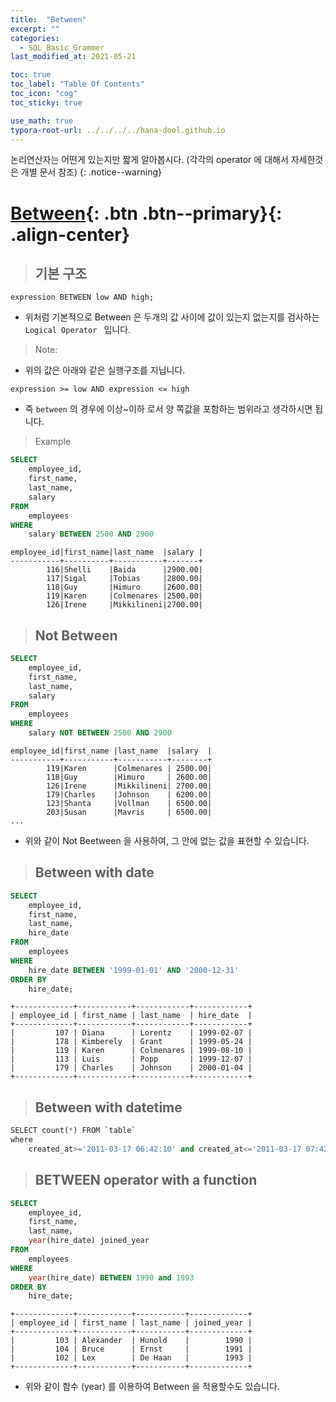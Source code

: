 ```yaml
---
title:  "Between"
excerpt: ""
categories:
  - SQL_Basic_Grammer
last_modified_at: 2021-05-21

toc: true
toc_label: "Table Of Contents"
toc_icon: "cog"
toc_sticky: true

use_math: true 
typora-root-url: ../../../../hana-dool.github.io
---
```


논리연산자는 어떤게 있는지만 짧게 알아봅시다. (각각의 operator 에 대해서 자세한것은 개별 문서 참조)
{: .notice--warning}

# [Between](#link){: .btn .btn--primary}{: .align-center}

> ## 기본 구조

```
expression BETWEEN low AND high;
```

- 위처럼 기본적으로 Between 은 두개의 값 사이에 값이 있는지 없는지를 검사하는 `Logical Operator ` 입니다. 

> Note: 

- 위의 값은 아래와 같은 실행구조를 지닙니다.

```
expression >= low AND expression <= high
```

- 즉 `between` 의 경우에 이상~이하 로서 양 쪽값을 포함하는 범위라고 생각하시면 됩니다.

> Example

```sql
SELECT 
    employee_id, 
    first_name, 
    last_name, 
    salary
FROM
    employees
WHERE
    salary BETWEEN 2500 AND 2900
```

```
employee_id|first_name|last_name  |salary |
-----------+----------+-----------+-------+
        116|Shelli    |Baida      |2900.00|
        117|Sigal     |Tobias     |2800.00|
        118|Guy       |Himuro     |2600.00|
        119|Karen     |Colmenares |2500.00|
        126|Irene     |Mikkilineni|2700.00|
```

> ## Not Between

```sql
SELECT 
    employee_id, 
    first_name, 
    last_name, 
    salary
FROM
    employees
WHERE
    salary NOT BETWEEN 2500 AND 2900 
```

```
employee_id|first_name |last_name  |salary  |
-----------+-----------+-----------+--------+
        119|Karen      |Colmenares | 2500.00|
        118|Guy        |Himuro     | 2600.00|
        126|Irene      |Mikkilineni| 2700.00|
        179|Charles    |Johnson    | 6200.00|
        123|Shanta     |Vollman    | 6500.00|
        203|Susan      |Mavris     | 6500.00|
...
```

- 위와 같이 Not Beetween 을 사용하여, 그 안에 없는 값을 표현할 수 있습니다.

> ## Between with date

```sql
SELECT 
    employee_id, 
    first_name, 
    last_name, 
    hire_date
FROM
    employees
WHERE
    hire_date BETWEEN '1999-01-01' AND '2000-12-31'
ORDER BY 
	hire_date;
```

```
+-------------+------------+------------+------------+
| employee_id | first_name | last_name  | hire_date  |
+-------------+------------+------------+------------+
|         107 | Diana      | Lorentz    | 1999-02-07 |
|         178 | Kimberely  | Grant      | 1999-05-24 |
|         119 | Karen      | Colmenares | 1999-08-10 |
|         113 | Luis       | Popp       | 1999-12-07 |
|         179 | Charles    | Johnson    | 2000-01-04 |
+-------------+------------+------------+------------+
```

> ## Between with datetime

```python
SELECT count(*) FROM `table` 
where 
    created_at>='2011-03-17 06:42:10' and created_at<='2011-03-17 07:42:50';
```

> ## BETWEEN operator with a function

```sql
SELECT 
    employee_id, 
    first_name, 
    last_name, 
    year(hire_date) joined_year
FROM
    employees
WHERE 
    year(hire_date) BETWEEN 1990 and 1993    
ORDER BY 
    hire_date;
```

```
+-------------+------------+-----------+-------------+
| employee_id | first_name | last_name | joined_year |
+-------------+------------+-----------+-------------+
|         103 | Alexander  | Hunold    |        1990 |
|         104 | Bruce      | Ernst     |        1991 |
|         102 | Lex        | De Haan   |        1993 |
+-------------+------------+-----------+-------------+
```

- 위와 같이 함수 (year) 를 이용하여 Between 을 적용할수도 있습니다. 
